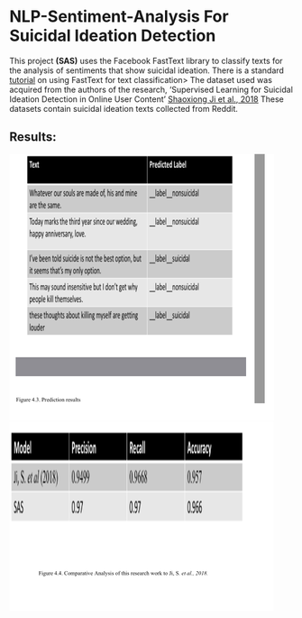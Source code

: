 # NLP-Sentiment-Analysis For Suicidal Ideation Detection

This project **(SAS)** uses the Facebook FastText library to classify texts for the analysis of sentiments that show suicidal ideation.
There is a standard [tutorial](https://fasttext.cc/docs/en/supervised-tutorial.html) on using FastText for text classification> 
The dataset used was acquired from the authors of the research, ‘Supervised Learning for Suicidal Ideation Detection in Online User
Content’ [Shaoxiong Ji et al., 2018](https://www.researchgate.net/publication/327557367_Supervised_Learning_for_Suicidal_Ideation_Detection_in_Online_User_Content)
These datasets contain suicidal ideation texts collected from Reddit.

## Results:
![Image of the result of prediction carried out on some texts.](https://github.com/TabbieD/NLP-Sentiment-Analysis/blob/master/images/prediction_results.png)
![Image of the comparison of SAS' result to another research's.](https://github.com/TabbieD/NLP-Sentiment-Analysis/blob/master/images/results.png)
